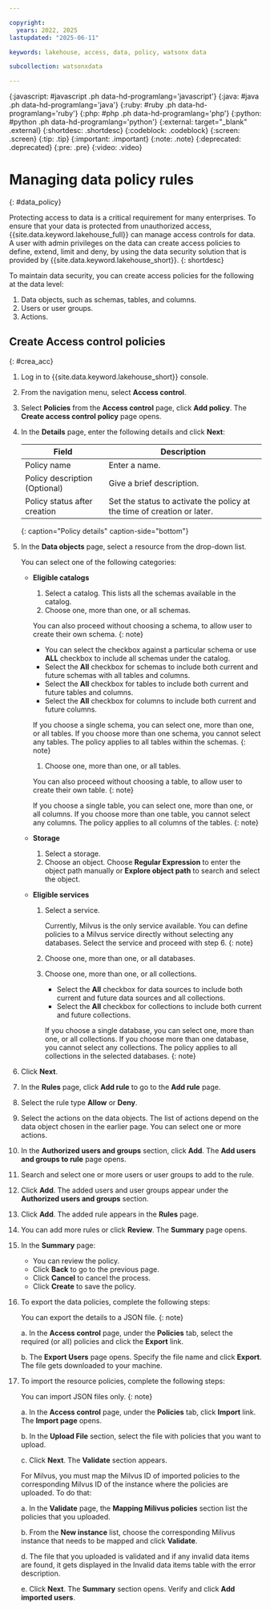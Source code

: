 ```yaml
---

copyright:
  years: 2022, 2025
lastupdated: "2025-06-11"

keywords: lakehouse, access, data, policy, watsonx data

subcollection: watsonxdata

---
```


{:javascript: #javascript .ph data-hd-programlang='javascript'}
{:java: #java .ph data-hd-programlang='java'}
{:ruby: #ruby .ph data-hd-programlang='ruby'}
{:php: #php .ph data-hd-programlang='php'}
{:python: #python .ph data-hd-programlang='python'}
{:external: target="_blank" .external}
{:shortdesc: .shortdesc}
{:codeblock: .codeblock}
{:screen: .screen}
{:tip: .tip}
{:important: .important}
{:note: .note}
{:deprecated: .deprecated}
{:pre: .pre}
{:video: .video}

# Managing data policy rules
{: #data_policy}

Protecting access to data is a critical requirement for many enterprises. To ensure that your data is protected from unauthorized access, {{site.data.keyword.lakehouse_full}} can manage access controls for data. A user with admin privileges on the data can create access policies to define, extend, limit and deny, by using the data security solution that is provided by {{site.data.keyword.lakehouse_short}}.
{: shortdesc}

To maintain data security, you can create access policies for the following at the data level:

1. Data objects, such as schemas, tables, and columns.
2. Users or user groups.
3. Actions.

## Create Access control policies
{: #crea_acc}

1. Log in to {{site.data.keyword.lakehouse_short}} console.
1. From the navigation menu, select **Access control**.
1. Select **Policies** from the **Access control** page, click **Add policy**. The **Create access control policy** page opens.
1. In the **Details** page, enter the following details and click **Next**:

   | Field | Description |
   | --- | --- |
   | Policy name | Enter a name. |
   | Policy description (Optional) | Give a brief description. |
   | Policy status after creation | Set the status to activate the policy at the time of creation or later. |
   {: caption="Policy details" caption-side="bottom"}

1. In the **Data objects** page, select a resource from the drop-down list.

   You can select one of the following categories:
   - **Eligible catalogs**

     1. Select a catalog. This lists all the schemas available in the catalog.
     1. Choose one, more than one, or all schemas.

     You can also proceed without choosing a schema, to allow user to create their own schema.
     {: note}

        - You can select the checkbox against a particular schema or use **ALL** checkbox to include all schemas under the catalog.
        - Select the **All** checkbox for schemas to include both current and future schemas with all tables and columns.
        - Select the **All** checkbox for tables to include both current and future tables and columns.
        - Select the **All** checkbox for columns to include both current and future columns.

        If you choose a single schema, you can select one, more than one, or all tables. If you choose more than one schema, you cannot select any tables. The policy applies to all tables within the schemas.
        {: note}

     1. Choose one, more than one, or all tables.

     You can also proceed without choosing a table, to allow user to create their own table.
     {: note}

        If you choose a single table, you can select one, more than one, or all columns. If you choose more than one table, you cannot select any columns. The policy applies to all columns of the tables.
        {: note}

   - **Storage**

     1. Select a storage.
     1. Choose an object. Choose **Regular Expression** to enter the object path manually or **Explore object path** to search and select the object.

   - **Eligible services**

     1. Select a service.

        Currently, Milvus is the only service available. You can define policies to a Milvus service directly without selecting any databases. Select the service and proceed with step 6.
        {: note}

     1. Choose one, more than one, or all databases.
     1. Choose one, more than one, or all collections.

        - Select the **All** checkbox for data sources to include both current and future data sources and all collections.
        - Select the **All** checkbox for collections to include both current and future collections.

        If you choose a single database, you can select one, more than one, or all collections. If you choose more than one database, you cannot select any collections. The policy applies to all collections in the selected databases.
        {: note}

1. Click **Next**.
1. In the **Rules** page, click **Add rule** to go to the **Add rule** page.
1. Select the rule type **Allow** or **Deny**.
1. Select the actions on the data objects. The list of actions depend on the data object chosen in the earlier page. You can select one or more actions.
1. In the **Authorized users and groups** section, click **Add**. The **Add users and groups to rule** page opens.
1. Search and select one or more users or user groups to add to the rule.
1. Click **Add**. The added users and user groups appear under the **Authorized users and groups** section.
1. Click **Add**. The added rule appears in the **Rules** page.
1. You can add more rules or click **Review**. The **Summary** page opens.
1. In the **Summary** page:
   - You can review the policy.
   - Click **Back** to go to the previous page.
   - Click **Cancel** to cancel the process.
   - Click **Create** to save the policy.



9. To export the data policies, complete the following steps:

   You can export  the details to a JSON file.
   {: note}

   a. In the **Access control** page, under the **Policies** tab, select the required (or all) policies and click the **Export** link.

   b. The **Export Users** page opens. Specify the file name and click **Export**. The file gets downloaded to your machine.

9. To import the resource policies, complete the following steps:

   You can import JSON files only.
   {: note}

   a. In the **Access control** page, under the **Policies** tab, click **Import** link. The **Import page** opens.

   b. In the **Upload File** section, select the file with policies that you want to upload.

   c. Click **Next**. The **Validate** section appears.

      For Milvus, you must map the Milvus ID of imported policies to the corresponding Milvus ID of the instance where the policies are uploaded. To do that:

      a. In the **Validate** page, the **Mapping Milivus policies** section list the policies that you uploaded.

      b. From the **New instance** list, choose the corresponding Milivus instance that needs to be mapped and click **Validate**.

   d. The file that you uploaded is validated and if any invalid data items are found, it gets displayed in the Invalid data items table with the error description.

   e. Click **Next**. The **Summary** section opens. Verify and click **Add imported users**.
